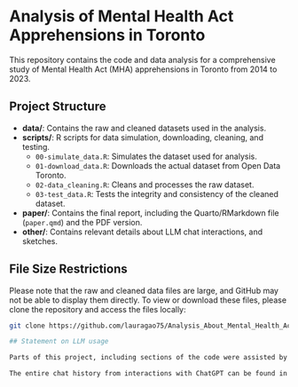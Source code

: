 # Analysis of Mental Health Act Apprehensions in Toronto

This repository contains the code and data analysis for a comprehensive study of Mental Health Act (MHA) apprehensions in Toronto from 2014 to 2023.

## Project Structure

- **data/**: Contains the raw and cleaned datasets used in the analysis.
- **scripts/**: R scripts for data simulation, downloading, cleaning, and testing.
  - `00-simulate_data.R`: Simulates the dataset used for analysis.
  - `01-download_data.R`: Downloads the actual dataset from Open Data Toronto.
  - `02-data_cleaning.R`: Cleans and processes the raw dataset.
  - `03-test_data.R`: Tests the integrity and consistency of the cleaned dataset.
- **paper/**: Contains the final report, including the Quarto/RMarkdown file (`paper.qmd`) and the PDF version.
- **other/**: Contains relevant details about LLM chat interactions, and sketches.

## File Size Restrictions

Please note that the raw and cleaned data files are large, and GitHub may not be able to display them directly. To view or download these files, please clone the repository and access the files locally:
```bash
git clone https://github.com/lauragao75/Analysis_About_Mental_Health_Act_Apprehensions

## Statement on LLM usage

Parts of this project, including sections of the code were assisted by ChatGPT. All outputs were thoroughly reviewed and edited to ensure they met the standards and goals of the research.

The entire chat history from interactions with ChatGPT can be found in `other/llm_usage/usage.txt` for transparency and documentation.
